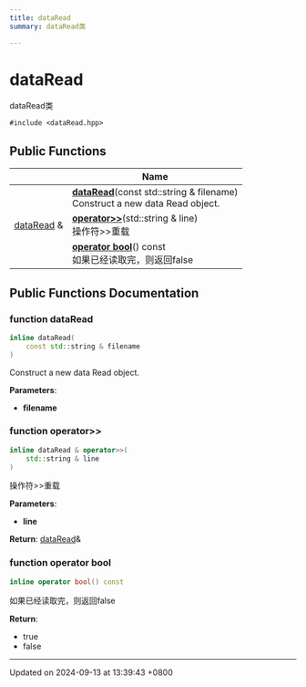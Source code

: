 ```yaml
---
title: dataRead
summary: dataRead类 

---
```


# dataRead



dataRead类 


`#include <dataRead.hpp>`

## Public Functions

|                | Name           |
| -------------- | -------------- |
| | **[dataRead](Classes/classdata_read.md#function-dataread)**(const std::string & filename)<br />Construct a new data Read object.  |
| [dataRead](Classes/classdata_read.md) & | **[operator>>](Classes/classdata_read.md#function-operator>>)**(std::string & line)<br />操作符>>重载  |
| | **[operator bool](Classes/classdata_read.md#function-operator-bool)**() const<br />如果已经读取完，则返回false  |

## Public Functions Documentation

### function dataRead

```cpp
inline dataRead(
    const std::string & filename
)
```

Construct a new data Read object. 

**Parameters**: 

  * **filename** 


### function operator>>

```cpp
inline dataRead & operator>>(
    std::string & line
)
```

操作符>>重载 

**Parameters**: 

  * **line** 


**Return**: [dataRead](Classes/classdata_read.md)& 

### function operator bool

```cpp
inline operator bool() const
```

如果已经读取完，则返回false 

**Return**: 

  * true 
  * false 


-------------------------------

Updated on 2024-09-13 at 13:39:43 +0800